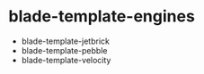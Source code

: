 # blade-template-engines

- blade-template-jetbrick
- blade-template-pebble
- blade-template-velocity
